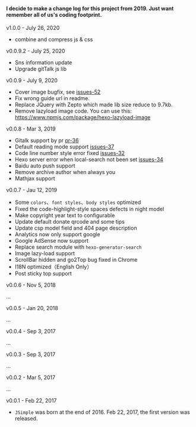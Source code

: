 #### I decide to make a change log for this project from 2019. Just want remember all of us's coding footprint.

v1.0.0 - July 26, 2020

* combine and compress js & css


v0.0.9.2 - July 25, 2020

* Sns information update
* Upgrade gitTalk js lib


v0.0.9 - July 9, 2020

* Cover image bugfix, see [issues-52](https://github.com/tangkunyin/hexo-theme-jsimple/issues/52)
* Fix wrong guide url in readme.
* Replace JQuery with Zepto which made lib size reduce to 9.7kb.
* Remove lazyload image code. You can use this: https://www.npmjs.com/package/hexo-lazyload-image


v0.0.8 - Mar 3, 2019

* Gitalk support by pr [pr-36](https://github.com/tangkunyin/hexo-theme-jsimple/pull/36)
* Default reading mode support [issues-37](https://github.com/tangkunyin/hexo-theme-jsimple/issues/37)
* Code line number style error fixed [issues-32](https://github.com/tangkunyin/hexo-theme-jsimple/issues/32)
* Hexo server error when local-search not been set [issues-34](https://github.com/tangkunyin/hexo-theme-jsimple/issues/34)
* Baidu auto push support
* Remove archive author when always you
* Mathjax support

v0.0.7 - Jau 12, 2019

* Some `colors`、`font styles`、`body styles` optimized
* Fixed the code-highlight-style spaces defects in night model
* Make copyright year text to configurable
* Update default donate qrcode and some tips
* Update csp model field and 404 page description
* Analytics now only support google
* Google AdSense now support 
* Replace search module with `hexo-generator-search`
* Image lazy-load support
* ScrollBar hidden and go2Top bug fixed in Chrome
* I18N optimized（English Only）
* Post sticky top support


v0.0.6 - Nov 5, 2018

...

v0.0.5 - Jan 20, 2018

...

v0.0.4 - Sep 3, 2017

...

v0.0.3 - Sep 3, 2017

...

v0.0.2 - Mar 5, 2017

...

v0.0.1 - Feb 22, 2017

* `JSimple` was born at the end of 2016. Feb 22, 2017, the first version was released.
